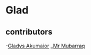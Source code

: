 # Glad
## contributors 
-[Gladys Akumaior](mailto:akumaiorgladys@gmail.com)
_[Mr Mubarraq](github.com/mubarraq)
